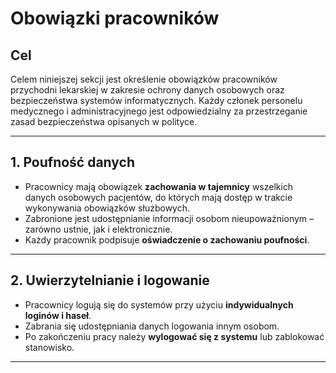 # Obowiązki pracowników

## Cel

Celem niniejszej sekcji jest określenie obowiązków pracowników przychodni lekarskiej w zakresie ochrony danych osobowych oraz bezpieczeństwa systemów informatycznych. Każdy członek personelu medycznego i administracyjnego jest odpowiedzialny za przestrzeganie zasad bezpieczeństwa opisanych w polityce.

---

## 1. Poufność danych

- Pracownicy mają obowiązek **zachowania w tajemnicy** wszelkich danych osobowych pacjentów, do których mają dostęp w trakcie wykonywania obowiązków służbowych.
- Zabronione jest udostępnianie informacji osobom nieupoważnionym – zarówno ustnie, jak i elektronicznie.
- Każdy pracownik podpisuje **oświadczenie o zachowaniu poufności**.

---

## 2. Uwierzytelnianie i logowanie

- Pracownicy logują się do systemów przy użyciu **indywidualnych loginów i haseł**.
- Zabrania się udostępniania danych logowania innym osobom.
- Po zakończeniu pracy należy **wylogować się z systemu** lub zablokować stanowisko.

---